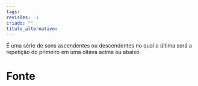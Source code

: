 ```yaml
---
tags: 
revisões: -1
criado: ""
título_alternativo:
---
```

É uma série de sons ascendentes ou descendentes no qual o última será a repetição do primeiro em uma oitava acima ou abaixo.

# Fonte
